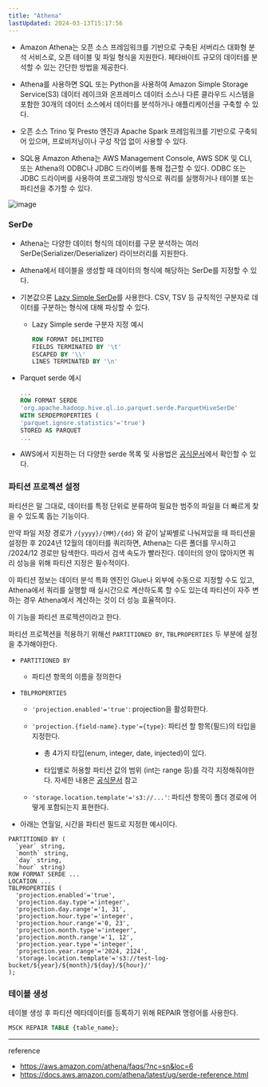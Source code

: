 ```yaml
---
title: "Athena"
lastUpdated: 2024-03-13T15:17:56
---
```


- Amazon Athena는 오픈 소스 프레임워크를 기반으로 구축된 서버리스 대화형 분석 서비스로, 오픈 테이블 및 파일 형식을 지원한다. 페타바이트 규모의 데이터를 분석할 수 있는 간단한 방법을 제공한다.
  
- Athena를 사용하면 SQL 또는 Python을 사용하여 Amazon Simple Storage Service(S3) 데이터 레이크와 온프레미스 데이터 소스나 다른 클라우드 시스템을 포함한 30개의 데이터 소스에서 데이터를 분석하거나 애플리케이션을 구축할 수 있다.

- 오픈 소스 Trino 및 Presto 엔진과 Apache Spark 프레임워크를 기반으로 구축되어 있으며, 프로비저닝이나 구성 작업 없이 사용할 수 있다.
  
- SQL용 Amazon Athena는 AWS Management Console, AWS SDK 및 CLI, 또는 Athena의 ODBC나 JDBC 드라이버를 통해 접근할 수 있다. ODBC 또는 JDBC 드라이버를 사용하여 프로그래밍 방식으로 쿼리를 실행하거나 테이블 또는 파티션을 추가할 수 있다.

![image](https://github.com/rlaisqls/TIL/assets/81006587/b46e7e45-8038-44d0-85d1-dfc2f95c9a17)

### SerDe

- Athena는 다양한 데이터 형식의 데이터를 구문 분석하는 여러 SerDe(Serializer/Deserializer) 라이브러리를 지원한다.
- Athena에서 테이블을 생성할 때 데이터의 형식에 해당하는 SerDe를 지정할 수 있다.
- 기본값으론 [Lazy Simple SerDe](https://docs.aws.amazon.com/athena/latest/ug/lazy-simple-serde.html)를 사용한다. CSV, TSV 등 규칙적인 구분자로 데이터를 구분하는 형식에 대해 파싱할 수 있다.
  - Lazy Simple serde 구분자 지정 예시

    ```sql
    ROW FORMAT DELIMITED
    FIELDS TERMINATED BY '\t'
    ESCAPED BY '\\'
    LINES TERMINATED BY '\n'
    ```

- Parquet serde 예시

    ```sql
    ...
    ROW FORMAT SERDE  
    'org.apache.hadoop.hive.ql.io.parquet.serde.ParquetHiveSerDe' 
    WITH SERDEPROPERTIES (  
    'parquet.ignore.statistics'='true')  
    STORED AS PARQUET 
    ...

    ```

- AWS에서 지원하는 더 다양한 serde 목록 및 사용법은 [공식문서](https://docs.aws.amazon.com/athena/latest/ug/supported-serdes.html)에서 확인할 수 있다.

### 파티션 프로젝션 설정

파티션은 말 그대로, 데이터를 특정 단위로 분류하여 필요한 범주의 파일을 더 빠르게 찾을 수 있도록 돕는 기능이다.

만약 파일 저장 경로가 `/{yyyy}/{MM}/{dd}` 와 같이 날짜별로 나눠져있을 때 파티션을 설정한 후 2024년 12월의 데이터를 쿼리하면, Athena는 다른 폴더를 무시하고 /2024/12 경로만 탐색한다. 따라서 검색 속도가 빨라진다. 데이터의 양이 많아지면 쿼리 성능을 위해 파티션 지정은 필수적이다.

이 파티션 정보는 데이터 분석 특화 엔진인 Glue나 외부에 수동으로 지정할 수도 있고, Athena에서 쿼리를 실행할 때 실시간으로 계산하도록 할 수도 있는데 파티션이 자주 변하는 경우 Athena에서 계산하는 것이 더 성능 효율적이다.

이 기능을 파티션 프로젝션이라고 한다.

파티션 프로젝션을 적용하기 위해선 `PARTITIONED BY`, `TBLPROPERTIES` 두 부분에 설정을 추가해야한다.

- `PARTITIONED BY`

  - 파티션 항목의 이름을 정의한다

- `TBLPROPERTIES`

  - `'projection.enabled'='true'`: projection을 활성화한다.

  - `'projection.{field-name}.type'={type}`: 파티션 할 항목(필드)의 타입을 지정한다.

    - 총 4가지 타입(enum, integer, date, injected)이 있다.

    - 타입별로 허용할 파티션 값의 범위 (int는 range 등)를 각각 지정해줘야한다. 자세한 내용은 [공식문서](https://docs.aws.amazon.com/ko_kr/athena/latest/ug/partition-projection-supported-types.html) 참고

  - `'storage.location.template'='s3://...'`: 파티션 항목이 폴더 경로에 어떻게 포함되는지 표현한다.

- 아래는 연월일, 시간을 파티션 필드로 지정한 예시이다.

```
PARTITIONED BY ( 
  `year` string, 
  `month` string, 
  `day` string, 
  `hour` string)
ROW FORMAT SERDE ...
LOCATION ...
TBLPROPERTIES (
  'projection.enabled'='true', 
  'projection.day.type'='integer',
  'projection.day.range'='1, 31', 
  'projection.hour.type'='integer', 
  'projection.hour.range'='0, 23', 
  'projection.month.type'='integer', 
  'projection.month.range'='1, 12', 
  'projection.year.type'='integer',
  'projection.year.range'='2024, 2124', 
  'storage.location.template'='s3://test-log-bucket/${year}/${month}/${day}/${hour}/'
);
```

### 테이블 생성

테이블 생성 후 파티션 메타데이터를 등록하기 위해 REPAIR 명령어를 사용한다.

```sql
MSCK REPAIR TABLE {table_name};
```

---
reference

- <https://aws.amazon.com/athena/faqs/?nc=sn&loc=6>
- <https://docs.aws.amazon.com/athena/latest/ug/serde-reference.html>
